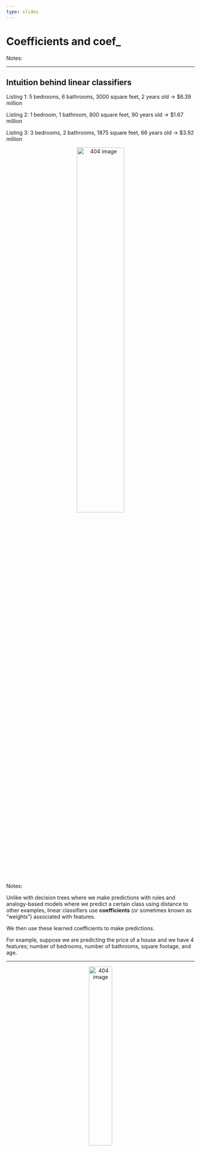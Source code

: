 ```yaml
---
type: slides
---
```


# Coefficients and coef\_

Notes: <br>

---

## Intuition behind linear classifiers

Listing 1: 5 bedrooms, 6 bathrooms, 3000 square feet, 2 years old -\>
$6.39 million

Listing 2: 1 bedroom, 1 bathroom, 800 square feet, 90 years old -\>
$1.67 million

Listing 3: 3 bedrooms, 2 bathrooms, 1875 square feet, 66 years old -\>
$3.92 million

<center>

<img src="/module8/house_table.png"  width = "50%" alt="404 image" />

</center>

Notes:

Unlike with decision trees where we make predictions with rules and
analogy-based models where we predict a certain class using distance to
other examples, linear classifiers use **coefficients** (or sometimes
known as “weights”) associated with features.

We then use these learned coefficients to make predictions.

For example, suppose we are predicting the price of a house and we have
4 features; number of bedrooms, number of bathrooms, square footage, and
age.

---

<center>

<img src="/module8/house_table.png"  width = "35%" alt="404 image" />

</center>

Consider the following listing (example):

<font size="+1"><em> 3 bedroom, 2 bathroom, 1875 square feet, 66 year
old .</em></font>

<br> <br>

<img src="/module8/price0.svg"  width = "100%" alt="404 image" /> <br>

<img src="/module8/price2.svg"  width = "58%" alt="404 image" /> <br>

<img src="/module8/price3.svg"  width = "50%" alt="404 image" /> <br>

<img src="/module8/price4.svg"  width = "16%" alt="404 image" /> <br>

Notes:

---

## Components of a linear model

<br> <br> <br>

<img src="/module8/price1.svg"  width = "100%" alt="404 image" /> <br>

  - <font  color="7bd1ec"> Input features</font>  
  - <font  color="#b1d78c"> Coefficients (weights), one per
    feature</font>  
  - <font  color="e8b0d0"> Bias or intercept</font>

Notes:

---

``` python
housing_df = pd.read_csv("data/real_estate.csv")
train_df, test_df = train_test_split(housing_df, test_size=0.1, random_state=1)
train_df.head()
```

```out
     house_age  distance_station  num_stores  latitude  longitude  price
172        6.6          90.45606           9  24.97433  121.54310   58.1
230        4.0        2147.37600           3  24.96299  121.51284   33.4
346       13.2        1712.63200           2  24.96412  121.51670   30.8
244        4.8        1559.82700           3  24.97213  121.51627   21.7
367       15.0        1828.31900           2  24.96464  121.51531   20.9
```

``` python
X_train, y_train = train_df.drop(columns =['price']), train_df['price']
X_test, y_test = test_df.drop(columns =['price']), test_df['price']
```

Notes:

Let’s now use `Ridge` with our Taiwan housing dataset that we saw in
assignment 1 where we want to predict the house price.

---

``` python
lm = Ridge()
lm.fit(X_train, y_train);
training_score = lm.score(X_train, y_train)
training_score
```

```out
0.5170145681350131
```

``` python
lm.coef_
```

```out
array([-2.43214368e-01, -5.33723544e-03,  1.25878207e+00,  8.92353624e+00, -1.34523313e+00])
```

Notes:

We can make our pipeline as usual and train it, and assess our training
score.

We saw that with linear classifiers we have weights associated with each
feature of our model.

How do we get that? We can use `.coef_` to obtain them from our trained
model.

But how are these useful?

---

``` python
ridge_weights = lm.coef_
ridge_weights
```

```out
array([-2.43214368e-01, -5.33723544e-03,  1.25878207e+00,  8.92353624e+00, -1.34523313e+00])
```

``` python
words_weights_df = pd.DataFrame(data=ridge_weights, index=X_train.columns, columns=['Weight'])
words_weights_df
```

```out
                    Weight
house_age        -0.243214
distance_station -0.005337
num_stores        1.258782
latitude          8.923536
longitude        -1.345233
```

Notes:

One of the primary advantages of linear classifiers is their ability to
interpret models using these coefficients.

What do these mean? Let’s try to make some sense of it here.

We have our coefficients but we should see which feature corresponds to
which coefficient.

We can do that by making a dataframe with both values.

We can use these weights to interpret our model. They show us how much
each of these features affects our model’s prediction.

For example, if we had a house with 2 stores nearby, our `num_stores`
value is 2. That means that 2 \* 1.26 = 2.52 will contribute to our
predicted price\!

The negative coefficients work in the opposite way, for example, every
unit increase in age of a house will, subtracts 0.244 from the house’s
predicted value.

---

``` python
words_weights_df.abs().sort_values(by='Weight')
```

```out
                    Weight
distance_station  0.005337
house_age         0.243214
num_stores        1.258782
longitude         1.345233
latitude          8.923536
```

Notes:

In linear models, the coefficients tell us how each feature affects the
prediction.

So, looking at the features which have coefficient with bigger
magnitudes might be useful and contribute more to the prediction.

---

## Interpreting learned weights/coefficients

<br> <br>

In linear models:

  - if the coefficient is +, then ↑ the feature values ↑ the prediction
    value.  
  - if the coefficient is -, then ↑ the feature values ↓ the prediction
    value.  
  - if the coefficient is 0, the feature is not used in making a
    prediction.

Notes:

In linear models:

  - if the coefficient is positive, then increasing the feature values
    increases the prediction value.  
  - if the coefficient is negative, then increasing the feature values
    decreases the prediction value.  
  - if the coefficient is zero, the feature is not used in making a
    prediction

---

## Predicting

``` python
X_train.iloc[0:1]
```

```out
     house_age  distance_station  num_stores  latitude  longitude
172        6.6          90.45606           9  24.97433   121.5431
```

``` python
lm.predict(X_train.iloc[0:1])
```

```out
array([52.35605528])
```

Notes:

Let’s take a look at a single example here.

The values in this are the input features.

We can use `predict()` on our features to get a prediction of 52.36.

---

``` python
words_weights_df.T
```

```out
        house_age  distance_station  num_stores  latitude  longitude
Weight  -0.243214         -0.005337    1.258782  8.923536  -1.345233
```

``` python
X_train.iloc[0:1]
```

```out
     house_age  distance_station  num_stores  latitude  longitude
172        6.6          90.45606           9  24.97433   121.5431
```

``` python
intercept = lm.intercept_
intercept
```

```out
-16.240516720277654
```

Notes:

Using our weights, and the model’s intercept (bias) we can calculate the
model’s predictions ourselves as well.

---

<center>

<img src="/module8/house_weights.svg"  width = "80%" alt="404 image" />

</center>

``` python
intercept + (ridge_weights * X_train.iloc[0:1]).sum(axis=1)
```

```out
172    52.356055
dtype: float64
```

``` python
lm.predict(X_train.iloc[0:1])
```

```out
array([52.35605528])
```

Notes:

All of these feature values multiplied by the weights then adding the
intercept, contribute to our prediction.

When we do this by hand using the model’s weights and intercept, we get
the same as if we used `predict`.

---

# Let’s apply what we learned\!

Notes: <br>
